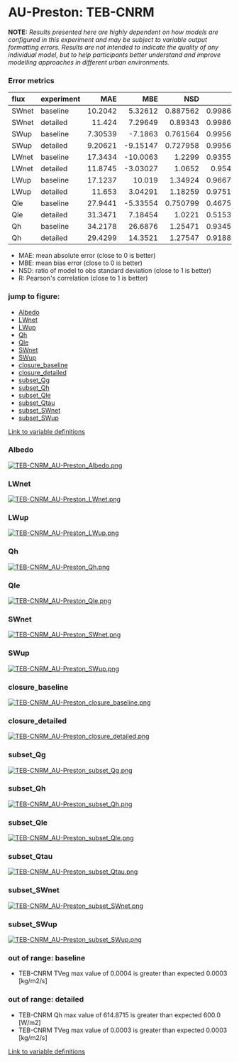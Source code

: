 # AU-Preston: TEB-CNRM

**NOTE:** *Results presented here are highly dependent on how models are configured in this experiment and may be subject to variable output formatting errors. Results are not intended to indicate the quality of any individual model, but to help participants better understand and improve modelling approaches in different urban environments.*

### Error metrics

| flux   | experiment   |      MAE |       MBE |      NSD |        R |
|:-------|:-------------|---------:|----------:|---------:|---------:|
| SWnet  | baseline     | 10.2042  |   5.32612 | 0.887562 | 0.998683 |
| SWnet  | detailed     | 11.424   |   7.29649 | 0.89343  | 0.998683 |
| SWup   | baseline     |  7.30539 |  -7.1863  | 0.761564 | 0.995622 |
| SWup   | detailed     |  9.20621 |  -9.15147 | 0.727958 | 0.995622 |
| LWnet  | baseline     | 17.3434  | -10.0063  | 1.2299   | 0.935575 |
| LWnet  | detailed     | 11.8745  |  -3.03027 | 1.0652   | 0.95462  |
| LWup   | baseline     | 17.1237  |  10.019   | 1.34924  | 0.966758 |
| LWup   | detailed     | 11.653   |   3.04291 | 1.18259  | 0.975177 |
| Qle    | baseline     | 27.9441  |  -5.33554 | 0.750799 | 0.467579 |
| Qle    | detailed     | 31.3471  |   7.18454 | 1.0221   | 0.515388 |
| Qh     | baseline     | 34.2178  |  26.6876  | 1.25471  | 0.934511 |
| Qh     | detailed     | 29.4299  |  14.3521  | 1.27547  | 0.918854 |

 - MAE: mean absolute error (close to 0 is better)
 - MBE: mean bias error (close to 0 is better)
 - NSD: ratio of model to obs standard deviation (close to 1 is better)
 - R: Pearson's correlation (close to 1 is better)

### jump to figure:
 - [Albedo](#albedo)
 - [LWnet](#lwnet)
 - [LWup](#lwup)
 - [Qh](#qh)
 - [Qle](#qle)
 - [SWnet](#swnet)
 - [SWup](#swup)
 - [closure_baseline](#closure_baseline)
 - [closure_detailed](#closure_detailed)
 - [subset_Qg](#subset_qg)
 - [subset_Qh](#subset_qh)
 - [subset_Qle](#subset_qle)
 - [subset_Qtau](#subset_qtau)
 - [subset_SWnet](#subset_swnet)
 - [subset_SWup](#subset_swup)

[Link to variable definitions](../modelattrs/variable_definitions.md)

### <a name="albedo"></a>Albedo
[![TEB-CNRM_AU-Preston_Albedo.png](TEB-CNRM_AU-Preston_Albedo.png)](TEB-CNRM_AU-Preston_Albedo.png)

### <a name="lwnet"></a>LWnet
[![TEB-CNRM_AU-Preston_LWnet.png](TEB-CNRM_AU-Preston_LWnet.png)](TEB-CNRM_AU-Preston_LWnet.png)

### <a name="lwup"></a>LWup
[![TEB-CNRM_AU-Preston_LWup.png](TEB-CNRM_AU-Preston_LWup.png)](TEB-CNRM_AU-Preston_LWup.png)

### <a name="qh"></a>Qh
[![TEB-CNRM_AU-Preston_Qh.png](TEB-CNRM_AU-Preston_Qh.png)](TEB-CNRM_AU-Preston_Qh.png)

### <a name="qle"></a>Qle
[![TEB-CNRM_AU-Preston_Qle.png](TEB-CNRM_AU-Preston_Qle.png)](TEB-CNRM_AU-Preston_Qle.png)

### <a name="swnet"></a>SWnet
[![TEB-CNRM_AU-Preston_SWnet.png](TEB-CNRM_AU-Preston_SWnet.png)](TEB-CNRM_AU-Preston_SWnet.png)

### <a name="swup"></a>SWup
[![TEB-CNRM_AU-Preston_SWup.png](TEB-CNRM_AU-Preston_SWup.png)](TEB-CNRM_AU-Preston_SWup.png)

### <a name="closure_baseline"></a>closure_baseline
[![TEB-CNRM_AU-Preston_closure_baseline.png](TEB-CNRM_AU-Preston_closure_baseline.png)](TEB-CNRM_AU-Preston_closure_baseline.png)

### <a name="closure_detailed"></a>closure_detailed
[![TEB-CNRM_AU-Preston_closure_detailed.png](TEB-CNRM_AU-Preston_closure_detailed.png)](TEB-CNRM_AU-Preston_closure_detailed.png)

### <a name="subset_qg"></a>subset_Qg
[![TEB-CNRM_AU-Preston_subset_Qg.png](TEB-CNRM_AU-Preston_subset_Qg.png)](TEB-CNRM_AU-Preston_subset_Qg.png)

### <a name="subset_qh"></a>subset_Qh
[![TEB-CNRM_AU-Preston_subset_Qh.png](TEB-CNRM_AU-Preston_subset_Qh.png)](TEB-CNRM_AU-Preston_subset_Qh.png)

### <a name="subset_qle"></a>subset_Qle
[![TEB-CNRM_AU-Preston_subset_Qle.png](TEB-CNRM_AU-Preston_subset_Qle.png)](TEB-CNRM_AU-Preston_subset_Qle.png)

### <a name="subset_qtau"></a>subset_Qtau
[![TEB-CNRM_AU-Preston_subset_Qtau.png](TEB-CNRM_AU-Preston_subset_Qtau.png)](TEB-CNRM_AU-Preston_subset_Qtau.png)

### <a name="subset_swnet"></a>subset_SWnet
[![TEB-CNRM_AU-Preston_subset_SWnet.png](TEB-CNRM_AU-Preston_subset_SWnet.png)](TEB-CNRM_AU-Preston_subset_SWnet.png)

### <a name="subset_swup"></a>subset_SWup
[![TEB-CNRM_AU-Preston_subset_SWup.png](TEB-CNRM_AU-Preston_subset_SWup.png)](TEB-CNRM_AU-Preston_subset_SWup.png)

### out of range: baseline

 - TEB-CNRM TVeg max value of 0.0004 is greater than expected 0.0003 [kg/m2/s]

### out of range: detailed

 - TEB-CNRM Qh max value of 614.8715 is greater than expected 600.0 [W/m2]
 - TEB-CNRM TVeg max value of 0.0003 is greater than expected 0.0003 [kg/m2/s]


[Link to variable definitions](../modelattrs/variable_definitions.md)


